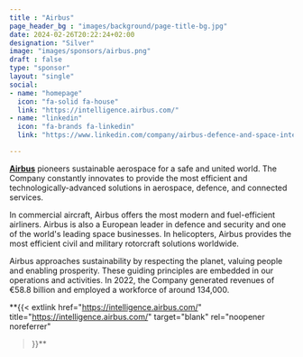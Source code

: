 ```yaml
---
title : "Airbus"
page_header_bg : "images/background/page-title-bg.jpg"
date: 2024-02-26T20:22:24+02:00
designation: "Silver"
image: "images/sponsors/airbus.png"
draft : false
type: "sponsor"
layout: "single"
social:
- name: "homepage"
  icon: "fa-solid fa-house"
  link: "https://intelligence.airbus.com/"
- name: "linkedin"
  icon: "fa-brands fa-linkedin"
  link: "https://www.linkedin.com/company/airbus-defence-and-space-intelligence/"

---
```


[**Airbus**](https://intelligence.airbus.com/) pioneers sustainable aerospace for a safe and united world. The Company constantly innovates to provide the most efficient and technologically-advanced solutions in aerospace, defence, and connected services. 

In commercial aircraft, Airbus offers the most modern and fuel-efficient airliners. Airbus is also a European leader in defence and security and one of the world's leading space businesses. In helicopters, Airbus provides the most efficient civil and military rotorcraft solutions worldwide. 

Airbus approaches sustainability by respecting the planet, valuing people and enabling prosperity. These guiding principles are embedded in our operations and activities. In 2022, the Company generated revenues of €58.8 billion and employed a workforce of around 134,000.

**{{<
    extlink href="https://intelligence.airbus.com/"
    title="https://intelligence.airbus.com/"
    target="blank" rel="noopener noreferrer"
>}}**

